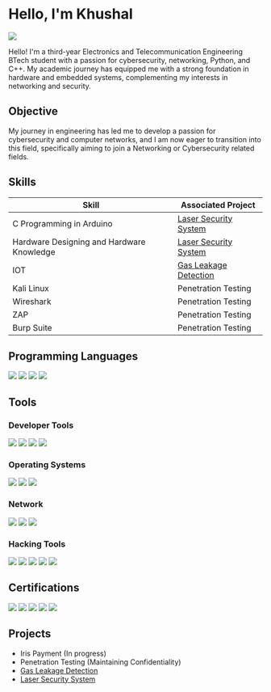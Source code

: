 # Hello, I'm Khushal
<a href="https://www.linkedin.com/in/khushalhedaoo"><img src="https://img.shields.io/badge/-LinkedIn-0072b1?&style=for-the-badge&logo=linkedin&logoColor=white" /></a>

Hello! I'm a third-year Electronics and Telecommunication Engineering BTech student with a passion for cybersecurity, networking, Python, and C++. My academic journey has equipped me with a strong foundation in hardware and embedded systems, complementing my interests in networking and security. 

## Objective

My journey in engineering has led me to develop a passion for cybersecurity and computer networks, and I am now eager to transition into this field, specifically aiming to join a Networking or Cybersecurity related fields.

## Skills

| Skill                                         | Associated Project         |
|-----------------------------------------------|----------------------------|
| C Programming in Arduino        | <a href="https://github.com/GitKhushal/Laser-Security-System">Laser Security System</a>|
| Hardware Designing and Hardware Knowledge | <a href="https://github.com/GitKhushal/Laser-Security-System">Laser Security System</a>|
| IOT         | <a href="https://github.com/GitKhushal/Gas-Leakage-Detection-System">Gas Leakage Detection</a>|
| Kali Linux      | Penetration Testing|
| Wireshark                 | Penetration Testing|
| ZAP | Penetration Testing|
| Burp Suite | Penetration Testing|

## Programming Languages
<div>
    <img src="https://img.shields.io/badge/-C++-00599C?&style=for-the-badge&logo=c%2B%2B&logoColor=white" />
    <img src="https://img.shields.io/badge/-C-00599C?&style=for-the-badge&logo=c&logoColor=white" />
    <img src="https://img.shields.io/badge/-Python-3776AB?&style=for-the-badge&logo=python&logoColor=white" />
    <img src="https://img.shields.io/badge/-Unix-000000?&style=for-the-badge&logo=unix&logoColor=white" />
</div>

## Tools

### Developer Tools
<div>
    <img src="https://img.shields.io/badge/-VS%20Code-007ACC?&style=for-the-badge&logo=visual-studio-code&logoColor=white" />
    <img src="https://img.shields.io/badge/-Eclipse-2C2255?&style=for-the-badge&logo=eclipse&logoColor=white" />
    <img src="https://img.shields.io/badge/-PyCharm-000000?&style=for-the-badge&logo=pycharm&logoColor=white" />
    <img src="https://img.shields.io/badge/-MATLAB-0076A8?&style=for-the-badge&logo=mathworks&logoColor=white" /> 
</div>

### Operating Systems
<div>
    <img src="https://img.shields.io/badge/-Windows-0078D6?&style=for-the-badge&logo=windows&logoColor=white" />
    <img src="https://img.shields.io/badge/-Kali%20Linux-557C94?&style=for-the-badge&logo=kali-linux&logoColor=white" />
    <img src="https://img.shields.io/badge/-Ubuntu-E95420?&style=for-the-badge&logo=ubuntu&logoColor=white" />   
</div>

### Network
<div>
    <img src="https://img.shields.io/badge/-Wireshark-1679A7?&style=for-the-badge&logo=Wireshark&logoColor=white" />
    <img src="https://img.shields.io/badge/-Suricata-EF3B2D?&style=for-the-badge&logo=Suricata&logoColor=white" />
    <img src="https://img.shields.io/badge/-Zap-EF3B2D?&style=for-the-badge&logo=zapier&logoColor=white" />
</div>

### Hacking Tools
<div>
    <img src="https://img.shields.io/badge/-SQL%20Injection-FF5733?&style=for-the-badge&logo=sql&logoColor=white" />
    <img src="https://img.shields.io/badge/-BeEF-8A2BE2?&style=for-the-badge&logo=beef&logoColor=white" />
    <img src="https://img.shields.io/badge/-Netcat-000000?&style=for-the-badge&logo=netcat&logoColor=white" />
    <img src="https://img.shields.io/badge/-Nmap-4B0082?&style=for-the-badge&logo=nmap&logoColor=white" />
    <img src="https://img.shields.io/badge/-Aircrack--ng-6C7A89?&style=for-the-badge&logo=aircrack-ng&logoColor=white" />

    
</div>


## Certifications
<div>
<img src="https://img.shields.io/badge/-Google%20Certified-4285F4?&style=for-the-badge&logo=google&logoColor=white" />
<img src="https://img.shields.io/badge/-Udemy%20Certified-EC5252?&style=for-the-badge&logo=udemy&logoColor=white" />
<img src="https://img.shields.io/badge/-Zscaler-4285F4?&style=for-the-badge&logo=zscaler&logoColor=white" />
<img src="https://img.shields.io/badge/-Simplilearn-FF7F00?&style=for-the-badge&logo=simplilearn&logoColor=white" />
<img src="https://img.shields.io/badge/-Infosys-0077C5?&style=for-the-badge&logo=infosys&logoColor=white" />

</div>

## Projects
- Iris Payment (In progress)
- Penetration Testing (Maintaining Confidentiality)
- <a href="https://github.com/GitKhushal/Gas-Leakage-Detection-System">Gas Leakage Detection</a>
- <a href="https://github.com/GitKhushal/Laser-Security-System">Laser Security System</a>
